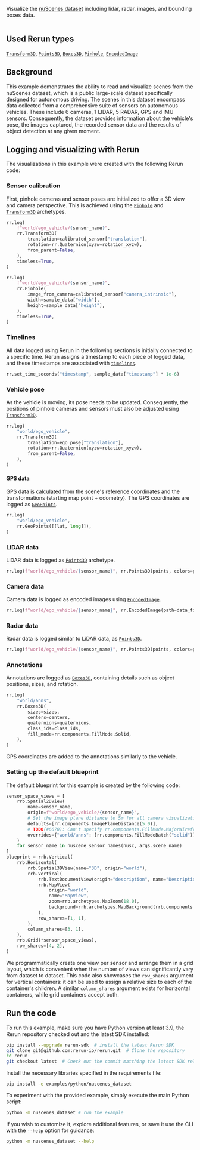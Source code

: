 <!--[metadata]
title = "nuScenes"
tags = ["Lidar", "3D", "2D", "Object detection", "Pinhole camera", "Blueprint"]
thumbnail = "https://static.rerun.io/nuscenes_dataset/3724a84d6e95f15a71db2ccc443fb67bfae58843/480w.png"
thumbnail_dimensions = [480, 301]
channel = "release"
build_args = ["--seconds=5"]
-->

Visualize the [nuScenes dataset](https://www.nuscenes.org/) including lidar, radar, images, and bounding boxes data.

<picture>
  <img src="https://static.rerun.io/nuscenes_dataset/3724a84d6e95f15a71db2ccc443fb67bfae58843/full.png" alt="">
  <source media="(max-width: 480px)" srcset="https://static.rerun.io/nuscenes_dataset/3724a84d6e95f15a71db2ccc443fb67bfae58843/480w.png">
  <source media="(max-width: 768px)" srcset="https://static.rerun.io/nuscenes_dataset/3724a84d6e95f15a71db2ccc443fb67bfae58843/768w.png">
  <source media="(max-width: 1024px)" srcset="https://static.rerun.io/nuscenes_dataset/3724a84d6e95f15a71db2ccc443fb67bfae58843/1024w.png">
  <source media="(max-width: 1200px)" srcset="https://static.rerun.io/nuscenes_dataset/3724a84d6e95f15a71db2ccc443fb67bfae58843/1200w.png">
</picture>

## Used Rerun types
[`Transform3D`](https://www.rerun.io/docs/reference/types/archetypes/transform3d), [`Points3D`](https://www.rerun.io/docs/reference/types/archetypes/points3d), [`Boxes3D`](https://www.rerun.io/docs/reference/types/archetypes/boxes3d), [`Pinhole`](https://www.rerun.io/docs/reference/types/archetypes/pinhole), [`EncodedImage`](https://www.rerun.io/docs/reference/types/archetypes/encoded_image)

## Background
This example demonstrates the ability to read and visualize scenes from the nuScenes dataset, which is a public large-scale dataset specifically designed for autonomous driving.
The scenes in this dataset encompass data collected from a comprehensive suite of sensors on autonomous vehicles.
These include 6 cameras, 1 LIDAR, 5 RADAR, GPS and IMU sensors.
Consequently, the dataset provides information about the vehicle's pose, the images captured, the recorded sensor data and the results of object detection at any given moment.


## Logging and visualizing with Rerun

The visualizations in this example were created with the following Rerun code:

### Sensor calibration

First, pinhole cameras and sensor poses are initialized to offer a 3D view and camera perspective. This is achieved using the [`Pinhole`](https://www.rerun.io/docs/reference/types/archetypes/pinhole) and [`Transform3D`](https://www.rerun.io/docs/reference/types/archetypes/transform3d) archetypes.

```python
rr.log(
    f"world/ego_vehicle/{sensor_name}",
    rr.Transform3D(
        translation=calibrated_sensor["translation"],
        rotation=rr.Quaternion(xyzw=rotation_xyzw),
        from_parent=False,
    ),
    timeless=True,
)
```

```python
rr.log(
    f"world/ego_vehicle/{sensor_name}",
    rr.Pinhole(
        image_from_camera=calibrated_sensor["camera_intrinsic"],
        width=sample_data["width"],
        height=sample_data["height"],
    ),
    timeless=True,
)
```

### Timelines

All data logged using Rerun in the following sections is initially connected to a specific time.
Rerun assigns a timestamp to each piece of logged data, and these timestamps are associated with [`timelines`](https://www.rerun.io/docs/concepts/timelines).

```python
rr.set_time_seconds("timestamp", sample_data["timestamp"] * 1e-6)
```


### Vehicle pose

As the vehicle is moving, its pose needs to be updated. Consequently, the positions of pinhole cameras and sensors must also be adjusted using [`Transform3D`](https://www.rerun.io/docs/reference/types/archetypes/transform3d).
```python
rr.log(
    "world/ego_vehicle",
    rr.Transform3D(
        translation=ego_pose["translation"],
        rotation=rr.Quaternion(xyzw=rotation_xyzw),
        from_parent=False,
    ),
)
```

#### GPS data

GPS data is calculated from the scene's reference coordinates and the transformations (starting map point + odometry).
The GPS coordinates are logged as [`GeoPoints`](https://www.rerun.io/docs/reference/types/archetypes/geo_points).

```python
rr.log(
    "world/ego_vehicle",
    rr.GeoPoints([[lat, long]]),
)
```

### LiDAR data
LiDAR data is logged as [`Points3D`](https://www.rerun.io/docs/reference/types/archetypes/points3d) archetype.
```python
rr.log(f"world/ego_vehicle/{sensor_name}", rr.Points3D(points, colors=point_colors))
```

### Camera data
Camera data is logged as encoded images using [`EncodedImage`](https://www.rerun.io/docs/reference/types/archetypes/encoded_image).
```python
rr.log(f"world/ego_vehicle/{sensor_name}", rr.EncodedImage(path=data_file_path))
```

### Radar data
Radar data is logged similar to LiDAR data, as [`Points3D`](https://www.rerun.io/docs/reference/types/archetypes/points3d).
```python
rr.log(f"world/ego_vehicle/{sensor_name}", rr.Points3D(points, colors=point_colors))
```

### Annotations

Annotations are logged as [`Boxes3D`](https://www.rerun.io/docs/reference/types/archetypes/boxes3d), containing details such as object positions, sizes, and rotation.
```python
rr.log(
    "world/anns",
    rr.Boxes3D(
        sizes=sizes,
        centers=centers,
        quaternions=quaternions,
        class_ids=class_ids,
        fill_mode=rr.components.FillMode.Solid,
    ),
)
```

GPS coordinates are added to the annotations similarly to the vehicle.

### Setting up the default blueprint

The default blueprint for this example is created by the following code:

```python
sensor_space_views = [
    rrb.Spatial2DView(
        name=sensor_name,
        origin=f"world/ego_vehicle/{sensor_name}",
        # Set the image plane distance to 5m for all camera visualizations.
        defaults=[rr.components.ImagePlaneDistance(5.0)],
        # TODO(#6670): Can't specify rr.components.FillMode.MajorWireframe right now, need to use batch type instead.
        overrides={"world/anns": [rr.components.FillModeBatch("solid")]},
    )
    for sensor_name in nuscene_sensor_names(nusc, args.scene_name)
]
blueprint = rrb.Vertical(
    rrb.Horizontal(
        rrb.Spatial3DView(name="3D", origin="world"),
        rrb.Vertical(
            rrb.TextDocumentView(origin="description", name="Description"),
            rrb.MapView(
                origin="world",
                name="MapView",
                zoom=rrb.archetypes.MapZoom(18.0),
                background=rrb.archetypes.MapBackground(rrb.components.MapProvider.OpenStreetMap),
            ),
            row_shares=[1, 1],
        ),
        column_shares=[3, 1],
    ),
    rrb.Grid(*sensor_space_views),
    row_shares=[4, 2],
)
```

We programmatically create one view per sensor and arrange them in a grid layout, which is convenient when the number of views can significantly vary from dataset to dataset. This code also showcases the `row_shares` argument for vertical containers: it can be used to assign a relative size to each of the container's children. A similar `column_shares` argument exists for horizontal containers, while grid containers accept both.




## Run the code
To run this example, make sure you have Python version at least 3.9, the Rerun repository checked out and the latest SDK installed:
```bash
pip install --upgrade rerun-sdk  # install the latest Rerun SDK
git clone git@github.com:rerun-io/rerun.git  # Clone the repository
cd rerun
git checkout latest  # Check out the commit matching the latest SDK release
```
Install the necessary libraries specified in the requirements file:
```bash
pip install -e examples/python/nuscenes_dataset
```
To experiment with the provided example, simply execute the main Python script:
```bash
python -m nuscenes_dataset # run the example
```
If you wish to customize it, explore additional features, or save it use the CLI with the `--help` option for guidance:
```bash
python -m nuscenes_dataset --help
```
